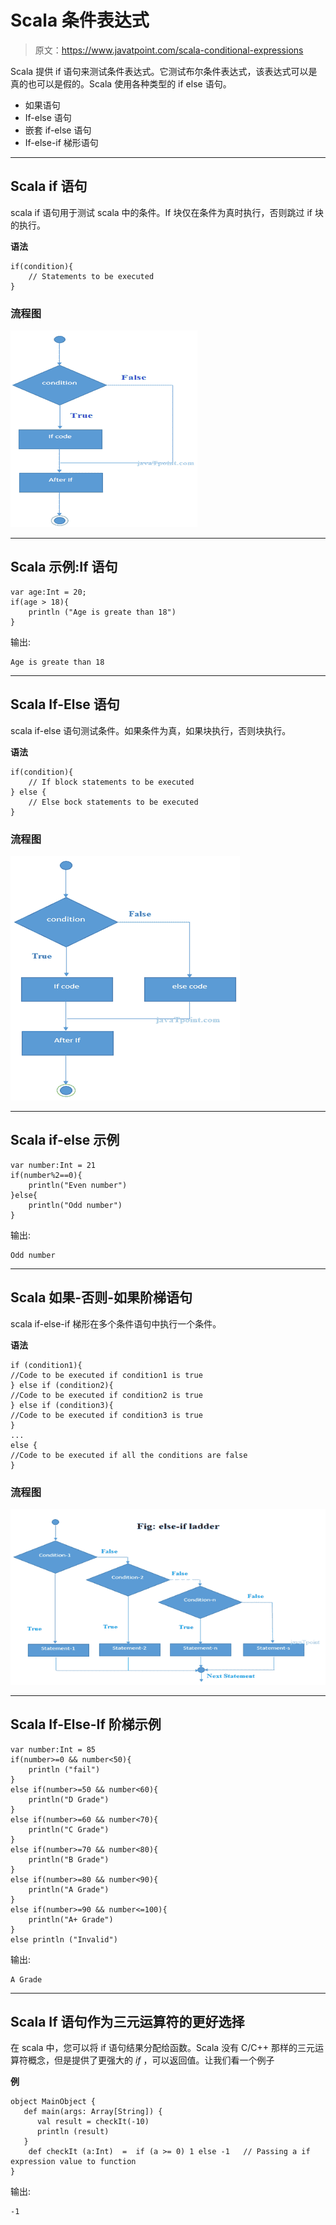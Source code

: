 # Scala 条件表达式

> 原文：<https://www.javatpoint.com/scala-conditional-expressions>

Scala 提供 if 语句来测试条件表达式。它测试布尔条件表达式，该表达式可以是真的也可以是假的。Scala 使用各种类型的 if else 语句。

*   如果语句
*   If-else 语句
*   嵌套 if-else 语句
*   If-else-if 梯形语句

* * *

## Scala if 语句

scala if 语句用于测试 scala 中的条件。If 块仅在条件为真时执行，否则跳过 if 块的执行。

**语法**

```
if(condition){
	// Statements to be executed
}

```

### 流程图

![Scala If statement 1](img/26341eeb24410e6c2d2244c8dde302b4.png)

* * *

## Scala 示例:If 语句

```
var age:Int = 20;
if(age > 18){
    println ("Age is greate than 18")
}

```

输出:

```
Age is greate than 18

```

* * *

## Scala If-Else 语句

scala if-else 语句测试条件。如果条件为真，如果块执行，否则块执行。

**语法**

```
if(condition){
	// If block statements to be executed
} else {
	// Else bock statements to be executed
}

```

### 流程图

![Scala If statement 2](img/3b8dc1f5bf3b7296a7372e307df4ca41.png)

* * *

## Scala if-else 示例

```
var number:Int = 21
if(number%2==0){
    println("Even number")
}else{
    println("Odd number")
}

```

输出:

```
Odd number

```

* * *

## Scala 如果-否则-如果阶梯语句

scala if-else-if 梯形在多个条件语句中执行一个条件。

**语法**

```
if (condition1){  
//Code to be executed if condition1 is true  
} else if (condition2){  
//Code to be executed if condition2 is true  
} else if (condition3){  
//Code to be executed if condition3 is true  
}  
...  
else {  
//Code to be executed if all the conditions are false  
}  

```

### 流程图

![Scala If statement 3](img/3cc3a55830dd1f57de47b43c5ff350ac.png)

* * *

## Scala If-Else-If 阶梯示例

```
var number:Int = 85
if(number>=0 && number<50){
    println ("fail")
}
else if(number>=50 && number<60){
    println("D Grade")
}
else if(number>=60 && number<70){
    println("C Grade")
}
else if(number>=70 && number<80){
    println("B Grade")
}
else if(number>=80 && number<90){
    println("A Grade")
}
else if(number>=90 && number<=100){
    println("A+ Grade")
}
else println ("Invalid")

```

输出:

```
A Grade

```

* * *

## Scala If 语句作为三元运算符的更好选择

在 scala 中，您可以将 if 语句结果分配给函数。Scala 没有 C/C++ 那样的三元运算符概念，但是提供了更强大的 *if* ，可以返回值。让我们看一个例子

**例**

```
object MainObject {
   def main(args: Array[String]) {
      val result = checkIt(-10)
      println (result)
   }
    def checkIt (a:Int)  =  if (a >= 0) 1 else -1	// Passing a if expression value to function
}

```

输出:

```
-1

```